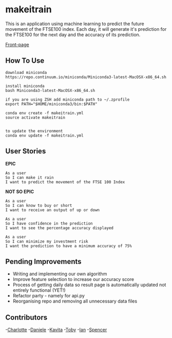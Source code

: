 # makeitrain

This is an application using machine learning to predict the future movement of the FTSE100 index. Each day, it will generate it's prediction for the FTSE100 for the next day and the accuracy of its prediction.

[Front-page](http://i.imgur.com/Kx4rBEa.jpg)

## How To Use
```
download miniconda
https://repo.continuum.io/miniconda/Miniconda3-latest-MacOSX-x86_64.sh

install miniconda
bash Miniconda3-latest-MacOSX-x86_64.sh

if you are using ZSH add miniconda path to ~/.zprofile
export PATH="$HOME/miniconda3/bin:$PATH"

conda env create -f makeitrain.yml
source activate makeitrain


to update the environment
conda env update -f makeitrain.yml
```

## User Stories

**EPIC**
```
As a user
So I can make it rain
I want to predict the movement of the FTSE 100 Index
```
**NOT SO EPIC**
 ```
 As a user
 So I can know to buy or short
 I want to receive an output of up or down
 ```

 ```
 As a user
 So I have confidence in the prediction
 I want to see the percentage accuracy displayed
 ```

 ```
 As a user
 So I can minimize my investment risk
 I want the prediction to have a minimum accuracy of 75%
 ```

## Pending Improvements
* Writing and implementing our own algorithm
* Improve feature selection to increase our accuracy score
* Process of getting daily data so result page is automatically updated not entirely functional (YET!)
* Refactor party - namely for api.py
* Reorganising repo and removing all unnecessary data files

## Contributors
-[Charlotte](www.github.com/charlieafea)
-[Daniele](www.github.com/y0m0)
-[Kavita](www.github.com/spencerbf)
-[Toby](www.github.com/tobywinter)
-[Ian](www.github.com/Simo72)
-[Spencer](www.github.com/)
